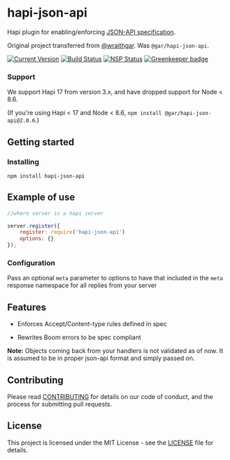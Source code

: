 # hapi-json-api

Hapi plugin for enabling/enforcing [JSON-API specification](http://jsonapi.org).

Original project transferred from [@wraithgar](https://github.com/wraithgar).
Was `@gar/hapi-json-api`.

[![Current Version](https://img.shields.io/npm/v/hapi-json-api.svg)](https://www.npmjs.org/package/hapi-json-api)
[![Build Status](https://travis-ci.org/kjellmorten/hapi-json-api.svg?branch=master)](https://travis-ci.org/kjellmorten/hapi-json-api)
[![NSP Status](https://nodesecurity.io/orgs/laboreum/projects/933c42d1-7af0-4d0b-82b5-08c4915afe6b/badge)](https://nodesecurity.io/orgs/laboreum/projects/933c42d1-7af0-4d0b-82b5-08c4915afe6b)
[![Greenkeeper badge](https://badges.greenkeeper.io/kjellmorten/hapi-json-api.svg)](https://greenkeeper.io/)

### Support

We support Hapi 17 from version 3.x, and have dropped support for Node < 8.6.

(If you're using Hapi < 17 and Node < 8.6, `npm install @gar/hapi-json-api@2.0.6`.)

## Getting started

### Installing

```shell
npm install hapi-json-api
```

## Example of use

```javascript
//where server is a hapi server

server.register({
    register: require('hapi-json-api')
    options: {}
});
```

### Configuration

Pass an optional `meta` parameter to options to have that included in
the `meta` response namespace for all replies from your server

## Features

- Enforces Accept/Content-type rules defined in spec

- Rewrites Boom errors to be spec compliant

**Note:** Objects coming back from your handlers is not validated as of now.
It is assumed to be in proper json-api format and simply passed on.

## Contributing

Please read [CONTRIBUTING](https://github.com/kjellmorten/hapi-json-api/blob/master/CONTRIBUTING.md) for details on our code of conduct, and the process for submitting pull requests.

## License

This project is licensed under the MIT License - see the [LICENSE](https://github.com/kjellmorten/hapi-json-api/blob/master/LICENSE.md) file for details.
